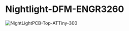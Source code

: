 # Nightlight-DFM-ENGR3260

![NightLightPCB-Top-ATTiny-300](C:\Users\Stanley\Desktop\NightLightPCB-Top-ATTiny-300.jpg)

